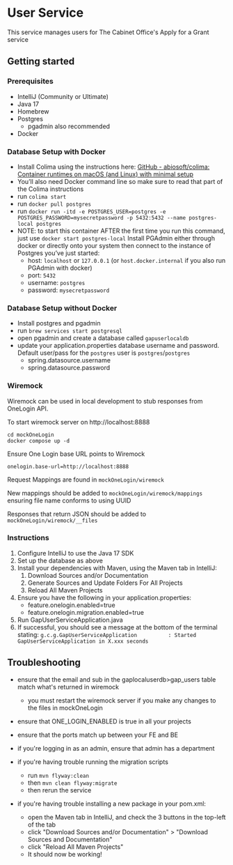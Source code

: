 # User Service
This service manages users for The Cabinet Office's Apply for a Grant service

## Getting started
### Prerequisites
- IntelliJ (Community or Ultimate)
- Java 17
- Homebrew
- Postgres
  - pgadmin also recommended
- Docker

### Database Setup with Docker
- Install Colima using the instructions here: [GitHub - abiosoft/colima: Container runtimes on macOS (and Linux) with minimal setup](https://github.com/abiosoft/colima)
- You’ll also need Docker command line so make sure to read that part of the Colima instructions
- run `colima start`
- run `docker pull postgres`
- run `docker run -itd -e POSTGRES_USER=postgres -e POSTGRES_PASSWORD=mysecretpassword -p 5432:5432 --name postgres-local postgres`
- NOTE: to start this container AFTER the first time you run this command, just use `docker start postgres-local`
Install PGAdmin either through docker or directly onto your system then connect to the instance of Postgres you’ve just started:
  - host: `localhost` or `127.0.0.1` (or `host.docker.internal` if you also run PGAdmin with docker)
  - port: `5432`
  - username: `postgres`
  - password: `mysecretpassword`

### Database Setup without Docker
- Install postgres and pgadmin
- run `brew services start postgresql`
- open pgadmin and create a database called `gapuserlocaldb`
- update your application.properties database username and password. Default user/pass for the `postgres` user is `postgres`/`postgres`
  - spring.datasource.username
  - spring.datasource.password
  
### Wiremock

Wiremock can be used in local development to stub responses from OneLogin API.

To start wiremock server on http://localhost:8888

```
cd mockOneLogin
docker compose up -d
```

Ensure One Login base URL points to Wiremock

`onelogin.base-url=http://localhost:8888`

Request Mappings are found in `mockOneLogin/wiremock`

New mappings should be added to `mockOneLogin/wiremock/mappings` ensuring file name conforms to using UUID

Responses that return JSON should be added to `mockOneLogin/wiremock/__files`


### Instructions
1. Configure IntelliJ to use the Java 17 SDK
2. Set up the database as above
3. Install your dependencies with Maven, using the Maven tab in IntelliJ:
   1. Download Sources and/or Documentation
   2. Generate Sources and Update Folders For All Projects
   3. Reload All Maven Projects
4. Ensure you have the following in your application.properties:
   - feature.onelogin.enabled=true
   - feature.onelogin.migration.enabled=true
5. Run GapUserServiceApplication.java
6. If successful, you should see a message at the bottom of the terminal stating:
    `g.c.g.GapUserServiceApplication          : Started GapUserServiceApplication in X.xxx seconds`


## Troubleshooting
- ensure that the email and sub in the gaplocaluserdb>gap_users table match what's returned in wiremock
  - you must restart the wiremock server if you make any changes to the files in mockOneLogin

- ensure that ONE_LOGIN_ENABLED is true in all your projects

- ensure that the ports match up between your FE and BE

- if you're logging in as an admin, ensure that admin has a department

- if you're having trouble running the migration scripts
  - run `mvn flyway:clean`
  - then `mvn clean flyway:migrate`
  - then rerun the service

- if you're having trouble installing a new package in your pom.xml:
  - open the Maven tab in IntelliJ, and check the 3 buttons in the top-left of the tab
  - click "Download Sources and/or Documentation" > "Download Sources and Documentation"
  - click "Reload All Maven Projects"
  - It should now be working!
